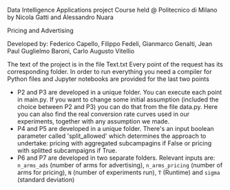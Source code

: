 Data Intelligence Applications project 
Course held @ Politecnico di Milano by Nicola Gatti and Alessandro Nuara

Pricing and Advertising

Developed by:
Federico Capello,
Filippo Fedeli,
Gianmarco Genalti,
Jean Paul Guglielmo Baroni,
Carlo Augusto Vitellio


The text of the project is in the file Text.txt
Every point of the request has its corresponding folder.
In order to run everything you need a compiler for Python files and Jupyter notebooks are provided for the last two points

- P2 and P3 are developed in a unique folder. You can execute each point in main.py.
If you want to change some initial assumption (included the choice between P2 and P3) you can do that from the file data.py. Here you can also find the real conversion rate curves used in our experiments, together with any assumption we made.
- P4 and P5 are developed in a unique folder. There's an input boolean parameter called 'split_allowed' which determines the approach to undertake: pricing with aggregated subcampagins if False or pricing with splitted subcampaigns if True.
- P6 and P7 are developed in two separate folders. Relevant inputs are: `n_arms_ads`  (number of arms for advertising), `n_arms_pricing` (number of arms for pricing), `N` (number of experiments run), `T` (Runtime) and `sigma` (standard deviation)
